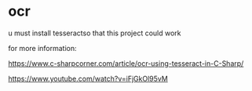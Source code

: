 # ocr
u must install tesseractso that this project could work

for more information:

https://www.c-sharpcorner.com/article/ocr-using-tesseract-in-C-Sharp/

https://www.youtube.com/watch?v=iFjGkOl95vM
